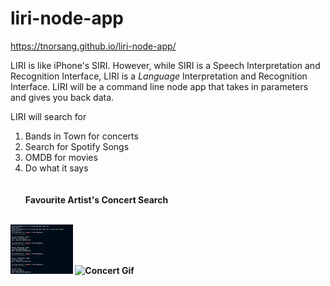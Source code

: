 # liri-node-app
https://tnorsang.github.io/liri-node-app/

LIRI is like iPhone's SIRI. However, while SIRI is a Speech Interpretation and Recognition Interface, LIRI is a _Language_ Interpretation and Recognition Interface. LIRI will be a command line node app that takes in parameters and gives you back data.

LIRI will search for 
1) Bands in Town for concerts
2) Search for Spotify Songs
3) OMDB for movies
4) Do what it says 
<br><br><br>
<b>  Favourite Artist's Concert Search <br><br>

<img src="images/concert-this.png" alt="Concert Gif" width="100px">

<img src="https://media.giphy.com/media/9u4PAtVkBHgLCe7uWU/giphy.gif" alt="Concert Gif" width="700px">





